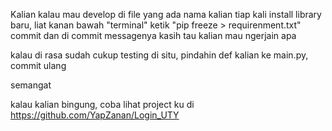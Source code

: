 Kalian kalau mau develop di file yang ada nama kalian
tiap kali install library baru, 
liat kanan bawah "terminal" ketik "pip freeze > requirenment.txt"
commit dan di commit messagenya kasih tau kalian mau ngerjain apa

kalau di rasa sudah cukup testing di situ, pindahin def kalian ke main.py, commit ulang


semangat



kalau kalian bingung, coba lihat project ku di
https://github.com/YapZanan/Login_UTY